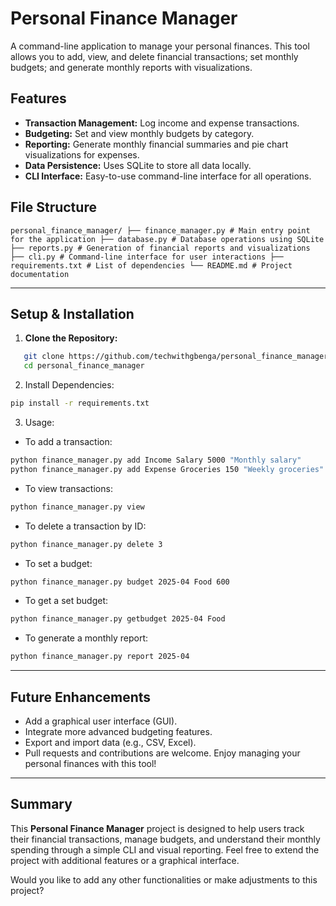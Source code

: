 # Personal Finance Manager

A command-line application to manage your personal finances. This tool allows you to add, view, and delete financial transactions; set monthly budgets; and generate monthly reports with visualizations.

## Features

- **Transaction Management:** Log income and expense transactions.
- **Budgeting:** Set and view monthly budgets by category.
- **Reporting:** Generate monthly financial summaries and pie chart visualizations for expenses.
- **Data Persistence:** Uses SQLite to store all data locally.
- **CLI Interface:** Easy-to-use command-line interface for all operations.

## File Structure
```plain
personal_finance_manager/ ├── finance_manager.py # Main entry point for the application ├── database.py # Database operations using SQLite ├── reports.py # Generation of financial reports and visualizations ├── cli.py # Command-line interface for user interactions ├── requirements.txt # List of dependencies └── README.md # Project documentation
```
---

## Setup & Installation

1. **Clone the Repository:**
```bash
   git clone https://github.com/techwithgbenga/personal_finance_manager.git
   cd personal_finance_manager
```
2. Install Dependencies:
```bash
pip install -r requirements.txt
```
3. Usage:
- To add a transaction:

```bash
python finance_manager.py add Income Salary 5000 "Monthly salary"
python finance_manager.py add Expense Groceries 150 "Weekly groceries"
```
- To view transactions:
```bash
python finance_manager.py view
```
- To delete a transaction by ID:
```bash
python finance_manager.py delete 3
```

- To set a budget:
```bash
python finance_manager.py budget 2025-04 Food 600
```

- To get a set budget:
```bash
python finance_manager.py getbudget 2025-04 Food
```

- To generate a monthly report:
```bash
python finance_manager.py report 2025-04
```

---

## Future Enhancements
- Add a graphical user interface (GUI).
- Integrate more advanced budgeting features.
- Export and import data (e.g., CSV, Excel).
- Pull requests and contributions are welcome. Enjoy managing your personal finances with this tool!

---

## Summary

This **Personal Finance Manager** project is designed to help users track their financial transactions, manage budgets, and understand their monthly spending through a simple CLI and visual reporting. Feel free to extend the project with additional features or a graphical interface.

Would you like to add any other functionalities or make adjustments to this project?
